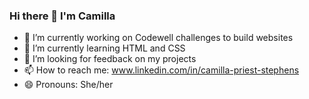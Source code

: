 ### Hi there 👋 I'm Camilla

- 🔭 I’m currently working on Codewell challenges to build websites
- 🌱 I’m currently learning HTML and CSS
- 🤔 I’m looking for feedback on my projects
- 📫 How to reach me: www.linkedin.com/in/camilla-priest-stephens
- 😄 Pronouns: She/her

